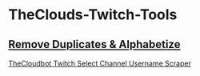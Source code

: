 # TheClouds-Twitch-Tools
## [Remove Duplicates & Alphabetize](https://raw.githack.com/ImCloudmixer/TheClouds-Twitch-Tools/main/Remove%20duplicates%20%26%20Alphabetize.html)
[TheCloudbot Twitch Select Channel Username Scraper](https://raw.githack.com/ImCloudmixer/TheClouds-Twitch-Tools/main/Twitch_IRC_username_Scraper_channel_select.html)
